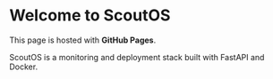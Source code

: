# Welcome to ScoutOS

This page is hosted with **GitHub Pages**.

ScoutOS is a monitoring and deployment stack built with FastAPI and Docker.
